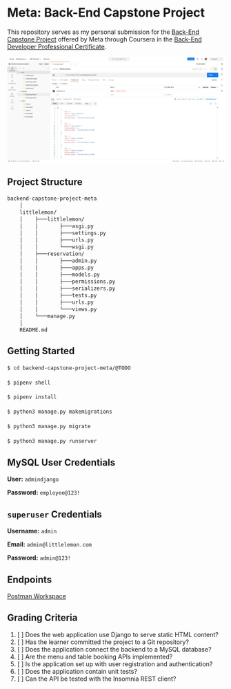 # Meta: Back-End Capstone Project

This repository serves as my personal submission for the [Back-End Capstone Project](https://www.coursera.org/learn/back-end-developer-capstone?specialization=meta-back-end-developer) offered by Meta through Coursera in the [Back-End Developer Professional Certificate](https://www.coursera.org/professional-certificates/meta-back-end-developer).



![Postman Workspace](./workspace.png)


## Project Structure

```
backend-capstone-project-meta
    │
    littlelemon/
    │    ├───littlelemon/
    │    │       ├───asgi.py
    │    │       ├───settings.py
    │    │       ├───urls.py
    │    │       └───wsgi.py
    │    ├───reservation/
    │    │       ├───admin.py
    │    │       ├───apps.py
    │    │       ├───models.py
    │    │       ├───permissions.py
    │    │       ├───serializers.py
    │    │       ├───tests.py
    │    │       ├───urls.py
    │    │       └───views.py
    │    └───manage.py
    │
    README.md
```





## Getting Started

```bash
$ cd backend-capstone-project-meta/@TODO

$ pipenv shell

$ pipenv install

$ python3 manage.py makemigrations 

$ python3 manage.py migrate

$ python3 manage.py runserver
```





## MySQL User Credentials

**User:** `admindjango`

**Password:** `employee@123!`





## `superuser` Credentials

**Username:** `admin`

**Email:** `admin@littlelemon.com`

**Password:** `admin@123!`





## Endpoints

[Postman Workspace](https://www.postman.com/jesusgraterol/workspace/backend-capstone-project)




## Grading Criteria

1. [ ] Does the web application use Django to serve static HTML content?
2. [ ] Has the learner committed the project to a Git repository?
3. [ ] Does the application connect the backend to a MySQL database?
4. [ ] Are the menu and table booking APIs implemented?
5. [ ] Is the application set up with user registration and authentication?
6. [ ] Does the application contain unit tests?
7. [ ] Can the API be tested with the Insomnia REST client?